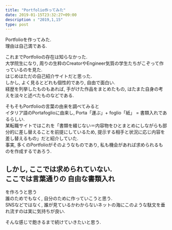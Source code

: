 ```yaml
---
title: "Portfolio作ってみた"
date: 2019-01-15T23:32:27+09:00
description : "2019,1,15"
type: post
---
```


Portfolioを作ってみた. <br>
理由は自己満である. <br>

これまでPortfolioの存在は知らなかった. <br>
大学院生になり, 周りの生粋のCreatorやEngineer気質の学生たちがこぞって作っているのを見た. <br>
はじめはただの自己紹介サイトだと思った. <br>
しかし, よく見るとどれも個性的であり, 自由で面白い. <br>
経歴を列挙したものもあれば, 手がけた作品をまとめたもの, はたまた自身の考えを淡々と述べたものなどである.<br>

そもそもPortfolioの言葉の由来を調べてみると<br>
イタリア語のPortafoglioに由来し, Porta「運ぶ」+ foglio「紙」 = 書類入れであるらしい. <br>
某転職サイトではこれを「書類を綴じない＝内容物をひとまとめにしながらも部分的に差し替えることを前提にしているため, 提示する相手と状況に応じ内容を差し替えるもの」だと紹介していた. <br>
事実, 多くのPortfolioがそのようなものであり, 私も機会があれば求められるものを作成するであろう. <br>

しかし, ここでは求められていない. <br>
ここでは言葉通りの
自由な書類入れ
---
を作ろうと思う<br>
誰のためでもなく, 自分のために作っていこうと思う. <br>
SNSなどではなく, 誰が見ているかわからないネットの海にこのような駄文を垂れ流すのは実に気持ちが良い.<br>

そんな感じで飽きるまで続けていきたいと思う. <br>
